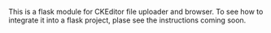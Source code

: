 This is a flask module for CKEditor file uploader and browser.
To see how to integrate it into a flask project, plase see the instructions coming soon.
